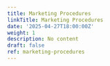 ```yaml
---
title: Marketing Procedures
linkTitle: Marketing Procedures
date: '2025-04-27T18:00:00Z'
weight: 1
description: No content
draft: false
ref: marketing-procedures
---
```


